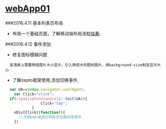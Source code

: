 # [webApp01](http://sandbox.runjs.cn/show/kosjw1dw)
###2016.4.11 基本列表页布局

+ 布局一个基础页面，了解移动端布局流程[临摹](http://www.duanliang920.com/learn/web/html5/304.html);

###2016.4.12 事件添加

+ 修复图标模糊问题
```
  高清屏上需要两倍图片大小显示，引入两倍大的图标图片，用background-size制定显示大小
```
+ 了解zepto框架使用,添加切换事件,
```js
  var UA=window.navigator.userAgent;
	var Click="click";
  if(/ipad|iphone|android/.test(UA)){
				Click="tap";
			}
	oDiv[Click](function(){
	  //方便web端调试判断浏览器后用事件
	})
```
